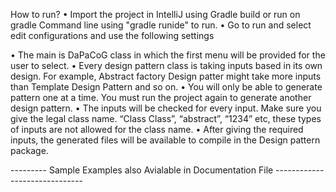 How to run?
•	Import the project in IntelliJ using Gradle build or run on gradle Command line using "gradle runide" to run.
•	Go to run and select edit configurations and use the following settings
 
•	The main is DaPaCoG class in which the first menu will be provided for the user to select.
•	Every design pattern class is taking inputs based in its own design. For example, Abstract factory Design patter might take more inputs than Template Design Pattern and so on.
•	You will only be able to generate pattern one at a time. You must run the project again to generate another design pattern.
•	The inputs will be checked for every input. Make sure you give the legal class name. “Class Class”, “abstract”, “1234” etc,  these types of inputs are not allowed for the class name.
•	After giving the required inputs, the generated files will be available to compile in the Design pattern package.

--------- Sample Examples also Avialable in Documentation File ------------------------------